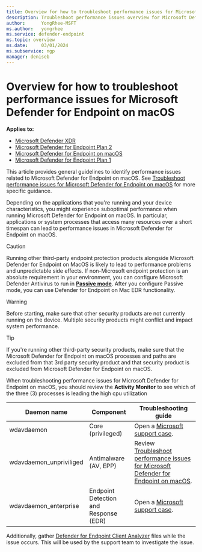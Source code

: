 ```yaml
---
title: Overview for how to troubleshoot performance issues for Microsoft Defender for Endpoint on macOS
description: Troubleshoot performance issues overview for Microsoft Defender for Endpoint on macOS
author:      YongRhee-MSFT 
ms.author:   yongrhee 
ms.service: defender-endpoint
ms.topic: overview
ms.date:     03/01/2024
ms.subservice: ngp
manager: deniseb
---
```


# Overview for how to troubleshoot performance issues for Microsoft Defender for Endpoint on macOS

**Applies to:**

- [Microsoft Defender XDR](/defender-xdr)
- [Microsoft Defender for Endpoint Plan 2](microsoft-defender-endpoint.md)
- [Microsoft Defender for Endpoint on macOS](/microsoft-365/security/defender-endpoint/microsoft-defender-endpoint-mac)
- [Microsoft Defender for Endpoint Plan 1](microsoft-defender-endpoint.md)

This article provides general guidelines to identify performance issues related to Microsoft Defender for Endpoint on macOS. See [Troubleshoot performance issues for Microsoft Defender for Endpoint on macOS](mac-support-perf.md) for more specific guidance. 

Depending on the applications that you're running and your device characteristics, you might experience suboptimal performance when running Microsoft Defender for Endpoint on macOS. In particular, applications or system processes that access many resources over a short timespan can lead to performance issues in Microsoft Defender for Endpoint on macOS.

> [!CAUTION]
> Running other third-party endpoint protection products alongside Microsoft Defender for Endpoint on MacOS is likely to lead to performance problems and unpredictable side effects. If non-Microsoft endpoint protection is an absolute requirement in your environment, you can configure Microsoft Defender Antivirus to run in **[Passive mode](/microsoft-365/security/defender-endpoint/mac-preferences)**. After you configure Passive mode, you can use Defender for Endpoint on Mac EDR functionality.

> [!WARNING]
> Before starting, make sure that other security products are not currently running on the device. Multiple security products might conflict and impact system performance.

> [!TIP]
> If you're running other third-party security products, make sure that the Microsoft Defender for Endpoint on macOS processes and paths are excluded from that 3rd party security product and that security product is excluded from Microsoft Defender for Endpoint on macOS.

When troubleshooting performance issues for Microsoft Defender for Endpoint on macOS, you should review the **Activity Monitor** to see which of the three (3) processes is leading the high cpu utilization

|Daemon name|Component|Troubleshooting guide|
| -------- | -------- |-------- |
|wdavdaemon| Core (privileged)|Open a [Microsoft support case](/microsoft-365/security/defender-endpoint/contact-support).|
|wdavdaemon_unpriviliged| Antimalware (AV, EPP)|Review [Troubleshoot performance issues for Microsoft Defender for Endpoint on macOS](/microsoft-365/security/defender-endpoint/mac-support-perf).|
|wdavdaemon_enterprise| Endpoint Detection and Response (EDR)|Open a [Microsoft support case](/microsoft-365/security/defender-endpoint/contact-support).|

Additionally, gather [Defender for Endpoint Client Analyzer](/microsoft-365/security/defender-endpoint/run-analyzer-macos-linux) files while the issue occurs. This will be used by the support team to investigate the issue. 

